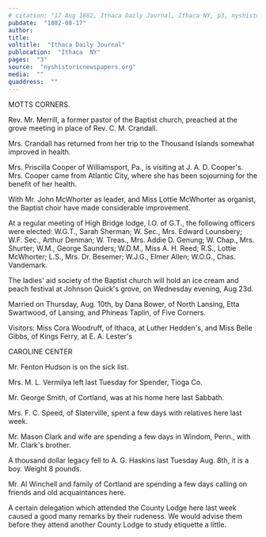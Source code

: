 ```yaml
---
# citation: "17 Aug 1882, Ithaca Daily Journal, Ithaca NY, p3, nyshistoricnewspapers.org."
pubdate:  "1882-08-17"
author: 
title: 
voltitle:  "Ithaca Daily Journal"
publocation:  "Ithaca  NY"
pages:  "3"
source:  "nyshistoricnewspapers.org"
media:  ""
quaddress:  ""
---
```

MOTTS CORNERS.

Rev. Mr. Merrill, a former pastor of the Baptist church, preached at the grove meeting in place of Rev. C. M. Crandall.

Mrs. Crandall has returned from her trip to the Thousand Islands somewhat improved in health.

Mrs. Priscilla Cooper of Williamsport, Pa., is visiting at J. A. D. Cooper's. Mrs. Cooper came from Atlantic City, where she has been sojourning for the benefit of her health.

With Mr. John McWhorter as leader, and Miss Lottie McWhorter as organist, the Baptist choir have made considerable improvement. 

At a regular meeting of High Bridge lodge, I.O. of G.T., the following officers were elected: W.G.T., Sarah Sherman; W. Sec., Mrs. Edward Lounsbery; W.F. Sec., Arthur Denman; W. Treas., Mrs. Addie D. Genung; W. Chap., Mrs. Shurter; W.M., George Saunders; W.D.M., Miss A. H. Reed; R.S., Lottie McWhorter; L.S., Mrs. Dr. Besemer; W.J.G., Elmer Allen; W.O.G., Chas. Vandemark.

The ladies' aid society of the Baptist church will hold an ice cream and peach festival at Johnson Quick's grove, on Wednesday evening, Aug 23d.

Married on Thursday, Aug. 10th, by Dana Bower, of North Lansing, Etta Swartwood, of Lansing, and Phineas Taplin, of Five Corners.

Visitors: Miss Cora Woodruff, of Ithaca, at Luther Hedden's, and Miss Belle Gibbs, of Kings Ferry, at E. A. Lester's

CAROLINE CENTER

Mr. Fenton Hudson is on the sick list.

Mrs. M. L. Vermilya left last Tuesday for Spender, Tioga Co.

Mr. George Smith, of Cortland, was at his home here last Sabbath.

Mrs. F. C. Speed, of Slaterville, spent a few days with relatives here last week.

Mr. Mason Clark and wife are spending a few days in Windom, Penn., with Mr. Clark's brother.

A thousand dollar legacy fell to A. G. Haskins last Tuesday Aug. 8th, it is a boy. Weight 8 pounds.

Mr. Al Winchell and family of Cortland are spending a few days calling on friends and old acquaintances here.

A certain delegation which attended the County Lodge here last week caused a good many remarks by their rudeness. We would advise them before they attend another County Lodge to study etiquette a little.

